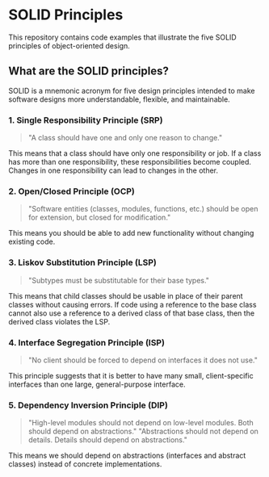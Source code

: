 # SOLID Principles

This repository contains code examples that illustrate the five SOLID principles of object-oriented design.

## What are the SOLID principles?

SOLID is a mnemonic acronym for five design principles intended to make software designs more understandable, flexible, and maintainable.

### 1. Single Responsibility Principle (SRP)

> "A class should have one and only one reason to change."

This means that a class should have only one responsibility or job. If a class has more than one responsibility, these responsibilities become coupled. Changes in one responsibility can lead to changes in the other.

### 2. Open/Closed Principle (OCP)

> "Software entities (classes, modules, functions, etc.) should be open for extension, but closed for modification."

This means you should be able to add new functionality without changing existing code.

### 3. Liskov Substitution Principle (LSP)

> "Subtypes must be substitutable for their base types."

This means that child classes should be usable in place of their parent classes without causing errors. If code using a reference to the base class cannot also use a reference to a derived class of that base class, then the derived class violates the LSP.

### 4. Interface Segregation Principle (ISP)

> "No client should be forced to depend on interfaces it does not use."

This principle suggests that it is better to have many small, client-specific interfaces than one large, general-purpose interface.

### 5. Dependency Inversion Principle (DIP)

> "High-level modules should not depend on low-level modules. Both should depend on abstractions."
> "Abstractions should not depend on details. Details should depend on abstractions."

This means we should depend on abstractions (interfaces and abstract classes) instead of concrete implementations.